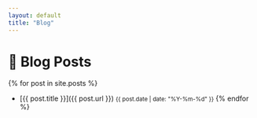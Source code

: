 ```yaml
---
layout: default
title: "Blog"
---
```


# 📝 Blog Posts
{% for post in site.posts %}
- [{{ post.title }}]({{ post.url }}) <small>{{ post.date | date: "%Y-%m-%d" }}</small>
{% endfor %}
